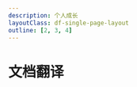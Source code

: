 ```yaml
---
description: 个人成长
layoutClass: df-single-page-layout
outline: [2, 3, 4]
---
```


<style src="../components/df-common/index.scss"></style>

# 文档翻译
